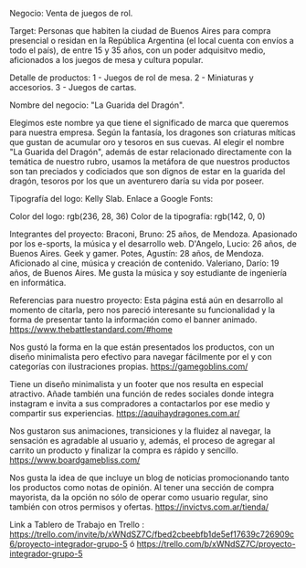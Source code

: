 Negocio: Venta de juegos de rol.

Target: Personas que habiten la ciudad de Buenos Aires para compra presencial o residan en la República Argentina (el local cuenta con envíos a todo el país), de entre 15 y 35 años, con un poder adquisitvo medio, aficionados a los juegos de mesa y cultura popular.

Detalle de productos:
1 - Juegos de rol de mesa.
2 - Miniaturas y accesorios.
3 - Juegos de cartas.

Nombre del negocio: "La Guarida del Dragón".

Elegimos este nombre ya que tiene el significado de marca que queremos para nuestra empresa. Según la fantasía, los dragones son criaturas míticas que gustan de acumular oro y tesoros en sus cuevas. Al elegir el nombre "La Guarida del Dragón", además de estar relacionado directamente con la temática de nuestro rubro, usamos la metáfora de que nuestros productos son tan preciados y codiciados que son dignos de estar en la guarida del dragón, tesoros por los que un aventurero daría su vida por poseer.

Tipografía del logo: Kelly Slab.
Enlace a Google Fonts: <link href="https://fonts.googleapis.com/css2?family=Kelly+Slab&family=Roboto:wght@100&display=swap" rel="stylesheet">

Color del logo: rgb(236, 28, 36)
Color de la tipografía: rgb(142, 0, 0)

Integrantes del proyecto:
Braconi, Bruno: 25 años, de Mendoza. Apasionado por los e-sports, la música y el desarrollo web.
D'Angelo, Lucio: 26 años, de Buenos Aires. Geek y gamer.
Potes, Agustín: 28 años, de Mendoza. Aficionado al cine, música y creación de contenido.
Valeriano, Darío: 19 años, de Buenos Aires. Me gusta la música y soy estudiante de ingeniería en informática.

Referencias para nuestro proyecto:
Esta página está aún en desarrollo al momento de citarla, pero nos pareció interesante su funcionalidad y la forma de presentar tanto la información como el banner animado.
https://www.thebattlestandard.com/#home

Nos gustó la forma en la que están presentados los productos, con un diseño minimalista pero efectivo para navegar fácilmente por el y con categorías con ilustraciones propias.
https://gamegoblins.com/

Tiene un diseño minimalista y un footer que nos resulta en especial atractivo. Añade también una función de redes sociales donde integra instagram e invita a sus compradores a contactarlos por ese medio y compartir sus experiencias. 
https://aquihaydragones.com.ar/

Nos gustaron sus animaciones, transiciones y la fluidez al navegar, la sensación es agradable al usuario y, además, el proceso de agregar al carrito un producto y finalizar la compra es rápido y sencillo. 
https://www.boardgamebliss.com/

Nos gusta la idea de que incluye un blog de noticias promocionando tanto los productos como notas de opinión. Al tener una sección de compra mayorista, da la opción no sólo de operar como usuario regular, sino también con otros permisos y ofertas.
https://invictvs.com.ar/tienda/

Link a Tablero de Trabajo en Trello : https://trello.com/invite/b/xWNdSZ7C/fbed2cbeebfb1de5ef17639c726909c6/proyecto-integrador-grupo-5 ó https://trello.com/b/xWNdSZ7C/proyecto-integrador-grupo-5